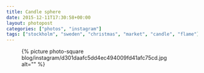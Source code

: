 ```yaml
---
title: Candle sphere
date: 2015-12-11T17:30:58+00:00
layout: photopost
categories: ["photos", "instagram"]
tags: ["stockholm", "sweden", "christmas", "market", "candle", "flame"]
---
```


<figure class="photo photo--square">
  {% picture photo-square blog/instagram/d301daafc5dd4ec494009fd41afc75cd.jpg alt="" %}
</figure>


